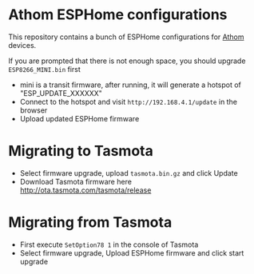 # Athom ESPHome configurations

This repository contains a bunch of ESPHome configurations for [Athom](https://athom.tech) devices.

If you are prompted that there is not enough space, you should upgrade `ESP8266_MINI.bin` first

- mini is a transit firmware, after running, it will generate a hotspot of "ESP_UPDATE_XXXXXX"
- Connect to the hotspot and visit `http://192.168.4.1/update` in the browser
- Upload updated ESPHome firmware

# Migrating to Tasmota

- Select firmware upgrade, upload `tasmota.bin.gz` and click Update
- Download Tasmota firmware here http://ota.tasmota.com/tasmota/release

# Migrating from Tasmota

- First execute `SetOption78 1` in the console of Tasmota
- Select firmware upgrade, Upload ESPHome firmware and click start upgrade
